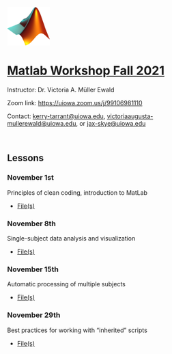 <img src="assets/img/Matlab_Logo.png" width="100" height="90" class="inline"/>

# [Matlab Workshop Fall 2021](https://uihackyhour.github.io/matlabfall2021)

Instructor: Dr. Victoria A. Müller Ewald

Zoom link: https://uiowa.zoom.us/j/99106981110

Contact: kerry-tarrant@uiowa.edu, victoriaaugusta-mullerewald@uiowa.edu, or jax-skye@uiowa.edu

<br>

## Lessons

### November 1st
Principles of clean coding, introduction to MatLab
* <a href="https://downgit.github.io/#/home?url=https://github.com/UIHackyHour/matlabfall2021/tree/master/nov1" target="blank">File(s)</a>

### November 8th
Single-subject data analysis and visualization
* <a href="https://downgit.github.io/#/home?url=https://github.com/UIHackyHour/matlabfall2021/tree/master/nov8" download="download">File(s)</a>

### November 15th
Automatic processing of multiple subjects
* <a href="https://downgit.github.io/#/home?url=https://github.com/UIHackyHour/matlabfall2021/tree/master/nov15" download="download">File(s)</a>

### November 29th
Best practices for working with “inherited” scripts
* <a href="https://downgit.github.io/#/home?url=https://github.com/UIHackyHour/matlabfall2021/tree/master/nov29" download="download">File(s)</a>

<br>
<br>
<br>
<br>
<br>
<br>
<br>
<br>
<br>
